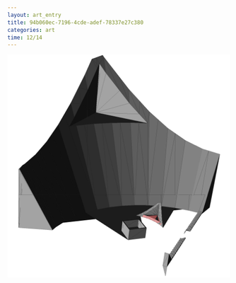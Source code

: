 ```yaml
---
layout: art_entry
title: 94b060ec-7196-4cde-adef-78337e27c380
categories: art
time: 12/14
---
```

<img src='/images/art/1002.png' >
